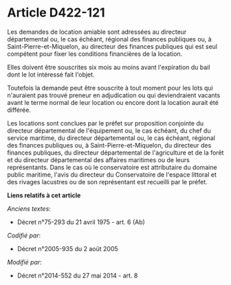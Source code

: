 # Article D422-121

Les demandes de location amiable sont adressées au directeur départemental ou, le cas échéant, régional des finances
publiques ou, à Saint-Pierre-et-Miquelon, au directeur des finances publiques qui est seul compétent pour fixer les
conditions financières de la location.

Elles doivent être souscrites six mois au moins avant l'expiration du bail dont le lot intéressé fait l'objet.

Toutefois la demande peut être souscrite à tout moment pour les lots qui n'auraient pas trouvé preneur en adjudication ou qui
deviendraient vacants avant le terme normal de leur location ou encore dont la location aurait été différée.

Les locations sont conclues par le préfet sur proposition conjointe du directeur départemental de l'équipement ou, le cas
échéant, du chef du service maritime, du directeur départemental ou, le cas échéant, régional des finances publiques ou, à
Saint-Pierre-et-Miquelon, du directeur des finances publiques, du directeur départemental de l'agriculture et de la forêt et
du directeur départemental des affaires maritimes ou de leurs représentants. Dans le cas où le conservatoire est attributaire
du domaine public maritime, l'avis du directeur du Conservatoire de l'espace littoral et des rivages lacustres ou de son
représentant est recueilli par le préfet.

**Liens relatifs à cet article**

_Anciens textes_:

  - Décret n°75-293 du 21 avril 1975 - art. 6 (Ab)

_Codifié par_:

  - Décret n°2005-935 du 2 août 2005

_Modifié par_:

  - Décret n°2014-552 du 27 mai 2014 - art. 8
